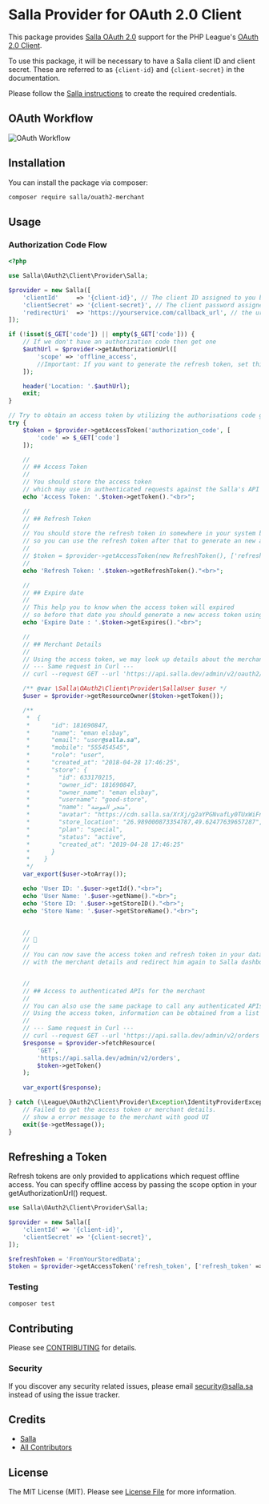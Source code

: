 # Salla Provider for OAuth 2.0 Client

This package provides [Salla OAuth 2.0][oauth-setup] support for the PHP League's [OAuth 2.0 Client](https://github.com/thephpleague/oauth2-client).

To use this package, it will be necessary to have a Salla client ID and client
secret. These are referred to as `{client-id}` and `{client-secret}`
in the documentation.

Please follow the [Salla instructions][oauth-setup] to create the required credentials.

[oauth-setup]: https://salla.dev/blog/oauth-callback-urls/

## OAuth Workflow

![OAuth Workflow](https://i.ibb.co/xLyn80t/Frame-1236-OAuth-5.png)

## Installation

You can install the package via composer:

```bash
composer require salla/ouath2-merchant
```

## Usage

### Authorization Code Flow

```php
<?php

use Salla\OAuth2\Client\Provider\Salla;

$provider = new Salla([
    'clientId'     => '{client-id}', // The client ID assigned to you by Salla
    'clientSecret' => '{client-secret}', // The client password assigned to you by Salla
    'redirectUri'  => 'https://yourservice.com/callback_url', // the url for current page in your service
]);

if (!isset($_GET['code']) || empty($_GET['code'])) {
    // If we don't have an authorization code then get one
    $authUrl = $provider->getAuthorizationUrl([
        'scope' => 'offline_access',
        //Important: If you want to generate the refresh token, set this value as offline_access
    ]);

    header('Location: '.$authUrl);
    exit;
}

// Try to obtain an access token by utilizing the authorisations code grant.
try {
    $token = $provider->getAccessToken('authorization_code', [
        'code' => $_GET['code']
    ]);

    //
    // ## Access Token
    //
    // You should store the access token
    // which may use in authenticated requests against the Salla's API
    echo 'Access Token: '.$token->getToken()."<br>";

    //
    // ## Refresh Token
    //
    // You should store the refresh token in somewhere in your system because the access token expired after 14 days
    // so you can use the refresh token after that to generate an new access token without ask any access from the merchant
    //
    // $token = $provider->getAccessToken(new RefreshToken(), ['refresh_token' => $token->getRefreshToken()]);
    //
    echo 'Refresh Token: '.$token->getRefreshToken()."<br>";

    //
    // ## Expire date
    //
    // This help you to know when the access token will expired
    // so before that date you should generate a new access token using the refresh token
    echo 'Expire Date : '.$token->getExpires()."<br>";

    //
    // ## Merchant Details
    //
    // Using the access token, we may look up details about the merchant.
    // --- Same request in Curl ---
    // curl --request GET --url 'https://api.salla.dev/admin/v2/oauth2/user/info' --header 'Authorization: Bearer <access-token>'

    /** @var \Salla\OAuth2\Client\Provider\SallaUser $user */
    $user = $provider->getResourceOwner($token->getToken());

    /**
     *  {
     *      "id": 181690847,
     *      "name": "eman elsbay",
     *      "email": "user@salla.sa",
     *      "mobile": "555454545",
     *      "role": "user",
     *      "created_at": "2018-04-28 17:46:25",
     *      "store": {
     *        "id": 633170215,
     *        "owner_id": 181690847,
     *        "owner_name": "eman elsbay",
     *        "username": "good-store",
     *        "name": "متجر الموضة",
     *        "avatar": "https://cdn.salla.sa/XrXj/g2aYPGNvafLy0TUxWiFn7OqPkKCJFkJQz4Pw8WsS.jpeg",
     *        "store_location": "26.989000873354787,49.62477639657287",
     *        "plan": "special",
     *        "status": "active",
     *        "created_at": "2019-04-28 17:46:25"
     *      }
     *    }
     */
    var_export($user->toArray());

    echo 'User ID: '.$user->getId()."<br>";
    echo 'User Name: '.$user->getName()."<br>";
    echo 'Store ID: '.$user->getStoreID()."<br>";
    echo 'Store Name: '.$user->getStoreName()."<br>";


    //
    // 🥳
    //
    // You can now save the access token and refresh token in your database
    // with the merchant details and redirect him again to Salla dashboard (https://s.salla.sa/apps)


    //
    // ## Access to authenticated APIs for the merchant
    //
    // You can also use the same package to call any authenticated APIs for the merchant
    // Using the access token, information can be obtained from a list of endpoints.
    //
    // --- Same request in Curl ---
    // curl --request GET --url 'https://api.salla.dev/admin/v2/orders' --header 'Authorization: Bearer <access-token>'
    $response = $provider->fetchResource(
        'GET',
        'https://api.salla.dev/admin/v2/orders',
        $token->getToken()
    );
    
    var_export($response);

} catch (\League\OAuth2\Client\Provider\Exception\IdentityProviderException $e) {
    // Failed to get the access token or merchant details.
    // show a error message to the merchant with good UI
    exit($e->getMessage());
}
```

## Refreshing a Token

Refresh tokens are only provided to applications which request offline access. You can specify offline access by passing the scope option in your getAuthorizationUrl() request.

```php
use Salla\OAuth2\Client\Provider\Salla;

$provider = new Salla([
    'clientId' => '{client-id}',
    'clientSecret' => '{client-secret}',
]);

$refreshToken = 'FromYourStoredData';
$token = $provider->getAccessToken('refresh_token', ['refresh_token' => $refreshToken]);

```

### Testing

```bash
composer test
```

## Contributing

Please see [CONTRIBUTING](CONTRIBUTING.md) for details.

### Security

If you discover any security related issues, please email security@salla.sa instead of using the issue tracker.

## Credits

-   [Salla](https://github.com/sallaApp)
-   [All Contributors](../../contributors)

## License

The MIT License (MIT). Please see [License File](LICENSE.md) for more information.
